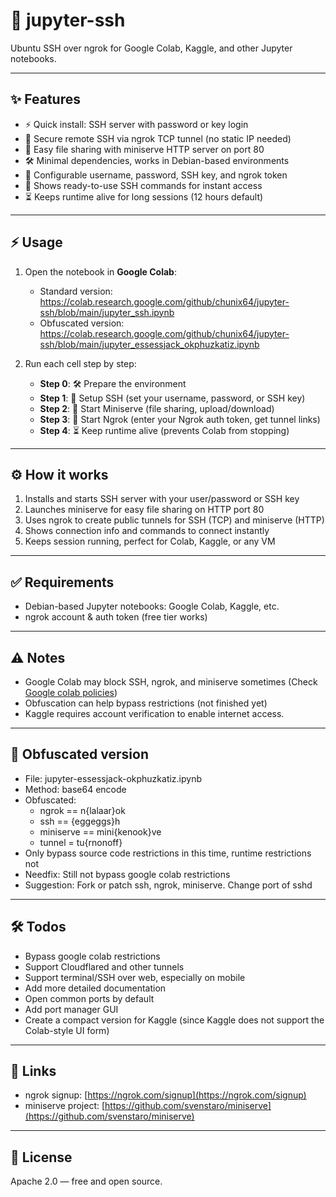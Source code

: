 # 🚀 jupyter-ssh
Ubuntu SSH over ngrok for Google Colab, Kaggle, and other Jupyter notebooks.

---

## ✨ Features

- ⚡ Quick install: SSH server with password or key login  
- 🔐 Secure remote SSH via ngrok TCP tunnel (no static IP needed)  
- 📂 Easy file sharing with miniserve HTTP server on port 80  
- 🛠 Minimal dependencies, works in Debian-based environments  
- 👤 Configurable username, password, SSH key, and ngrok token  
- 📝 Shows ready-to-use SSH commands for instant access  
- ⏳ Keeps runtime alive for long sessions (12 hours default)  

---

## ⚡ Usage

1. Open the notebook in **Google Colab**:  

   - Standard version: https://colab.research.google.com/github/chunix64/jupyter-ssh/blob/main/jupyter_ssh.ipynb
   - Obfuscated version: https://colab.research.google.com/github/chunix64/jupyter-ssh/blob/main/jupyter_essessjack_okphuzkatiz.ipynb

2. Run each cell step by step:  
   - **Step 0**: 🛠️ Prepare the environment  
   - **Step 1**: 🔐 Setup SSH (set your username, password, or SSH key)  
   - **Step 2**: 📂 Start Miniserve (file sharing, upload/download)  
   - **Step 3**: 🚀 Start Ngrok (enter your Ngrok auth token, get tunnel links)  
   - **Step 4**: ⏳ Keep runtime alive (prevents Colab from stopping)  

---

## ⚙️ How it works

1. Installs and starts SSH server with your user/password or SSH key  
2. Launches miniserve for easy file sharing on HTTP port 80  
3. Uses ngrok to create public tunnels for SSH (TCP) and miniserve (HTTP)  
4. Shows connection info and commands to connect instantly  
5. Keeps session running, perfect for Colab, Kaggle, or any VM  

---

## ✅ Requirements

- Debian-based Jupyter notebooks: Google Colab, Kaggle, etc.  
- ngrok account & auth token (free tier works)  

---

## ⚠️ Notes

- Google Colab may block SSH, ngrok, and miniserve sometimes (Check [Google colab policies](https://research.google.com/colaboratory/faq.html#limitations-and-restrictions))
- Obfuscation can help bypass restrictions (not finished yet)
- Kaggle requires account verification to enable internet access.

---

## 🔮 Obfuscated version
- File: jupyter-essessjack-okphuzkatiz.ipynb
- Method: base64 encode
- Obfuscated:
    + ngrok == n{lalaar}ok
    + ssh == {eggeggs}h
    + miniserve == mini{kenook}ve
    + tunnel = tu{rnonoff}
- Only bypass source code restrictions in this time, runtime restrictions not
- Needfix: Still not bypass google colab restrictions
- Suggestion: Fork or patch ssh, ngrok, miniserve. Change port of sshd 

---

## 🛠 Todos

- Bypass google colab restrictions  
- Support Cloudflared and other tunnels  
- Support terminal/SSH over web, especially on mobile  
- Add more detailed documentation  
- Open common ports by default
- Add port manager GUI
- Create a compact version for Kaggle (since Kaggle does not support the Colab-style UI form)

---

## 🔗 Links

- ngrok signup: [https://ngrok.com/signup](https://ngrok.com/signup)  
- miniserve project: [https://github.com/svenstaro/miniserve](https://github.com/svenstaro/miniserve)  

---

## 📄 License

Apache 2.0 — free and open source.
